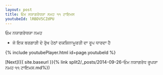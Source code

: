 ```yaml
---
layout: post
title: ਓਮ ਨਯਾਗਰੋਧਯਾ ਨਮਹ ੧੧ ਟਾਇਮਸ
youtubeId: lRBDV5CZdPU
---
```

 
 
 ਓਮ ਨਯਾਗਰੋਧਯਾ ਨਮਹ  
 
 -  ਜੋ ਇਕ ਬਰਗਾੜੀ ਦੇ ਰੁੱਖ ਹੇਠਾਂ ਦਕਸ਼ਿਨਾਮੂਰਤੀ ਦਾ ਰੂਪ ਧਾਰਦਾ ਹੈ 
 
  
 
  
 
 
 
 
 
 


{% include youtubePlayer.html id=page.youtubeId %}
 
[Next]({{ site.baseurl }}{% link  split2/_posts/2014-09-26-ਓਮ ਨਯਾਗਰੋਧ ਰੂਪਯਾ ਨਮਹ ੧੧ ਟਾਇਮਸ.md%})
 
